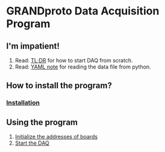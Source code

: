 # GRANDproto Data Acquisition Program

## I'm impatient!
1. Read: [TL;DR](too_long_no_read.md) for how to start DAQ from scratch.
2. Read: [YAML note](yaml_note.md) for reading the data file from python.


## How to install the program?
### [Installation](installation.md)


## Using the program
1. [Initialize the addresses of boards](setting_addr.md)
2. [Start the DAQ](usage.md)
